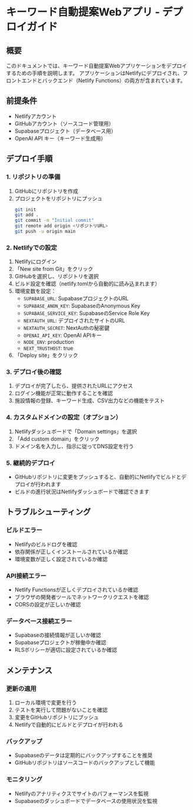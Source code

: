 # キーワード自動提案Webアプリ - デプロイガイド

## 概要
このドキュメントでは、キーワード自動提案Webアプリケーションをデプロイするための手順を説明します。
アプリケーションはNetlifyにデプロイされ、フロントエンドとバックエンド（Netlify Functions）の両方が含まれています。

## 前提条件
- Netlifyアカウント
- GitHubアカウント（ソースコード管理用）
- Supabaseプロジェクト（データベース用）
- OpenAI API キー（キーワード生成用）

## デプロイ手順

### 1. リポジトリの準備
1. GitHubにリポジトリを作成
2. プロジェクトをリポジトリにプッシュ
   ```bash
   git init
   git add .
   git commit -m "Initial commit"
   git remote add origin <リポジトリURL>
   git push -u origin main
   ```

### 2. Netlifyでの設定
1. Netlifyにログイン
2. 「New site from Git」をクリック
3. GitHubを選択し、リポジトリを選択
4. ビルド設定を確認（netlify.tomlから自動的に読み込まれます）
5. 環境変数を設定：
   - `SUPABASE_URL`: SupabaseプロジェクトのURL
   - `SUPABASE_ANON_KEY`: SupabaseのAnonymous Key
   - `SUPABASE_SERVICE_KEY`: SupabaseのService Role Key
   - `NEXTAUTH_URL`: デプロイされたサイトのURL
   - `NEXTAUTH_SECRET`: NextAuthの秘密鍵
   - `OPENAI_API_KEY`: OpenAI APIキー
   - `NODE_ENV`: production
   - `NEXT_TRUSTHOST`: true
6. 「Deploy site」をクリック

### 3. デプロイ後の確認
1. デプロイが完了したら、提供されたURLにアクセス
2. ログイン機能が正常に動作することを確認
3. 施設情報の登録、キーワード生成、CSV出力などの機能をテスト

### 4. カスタムドメインの設定（オプション）
1. Netlifyダッシュボードで「Domain settings」を選択
2. 「Add custom domain」をクリック
3. ドメイン名を入力し、指示に従ってDNS設定を行う

### 5. 継続的デプロイ
- GitHubリポジトリに変更をプッシュすると、自動的にNetlifyでビルドとデプロイが行われます
- ビルドの進行状況はNetlifyダッシュボードで確認できます

## トラブルシューティング

### ビルドエラー
- Netlifyのビルドログを確認
- 依存関係が正しくインストールされているか確認
- 環境変数が正しく設定されているか確認

### API接続エラー
- Netlify Functionsが正しくデプロイされているか確認
- ブラウザの開発者ツールでネットワークリクエストを確認
- CORSの設定が正しいか確認

### データベース接続エラー
- Supabaseの接続情報が正しいか確認
- Supabaseプロジェクトが稼働中か確認
- RLSポリシーが適切に設定されているか確認

## メンテナンス

### 更新の適用
1. ローカル環境で変更を行う
2. テストを実行して問題がないことを確認
3. 変更をGitHubリポジトリにプッシュ
4. Netlifyで自動的にビルドとデプロイが行われる

### バックアップ
- Supabaseのデータは定期的にバックアップすることを推奨
- GitHubリポジトリはソースコードのバックアップとして機能

### モニタリング
- Netlifyのアナリティクスでサイトのパフォーマンスを監視
- Supabaseのダッシュボードでデータベースの使用状況を監視
